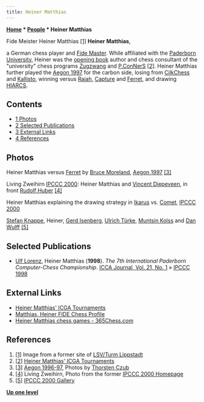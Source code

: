 ```yaml
---
title: Heiner Matthias
---
```

**[Home](Home "Home") * [People](People "People") * Heiner Matthias**

[](File:HeinerMatthias.JPG) Fide Meister Heiner Matthias <a id="cite-note-1" href="#cite-ref-1">[1]</a>
**Heiner Matthias**,

a German chess player and [Fide Master](https://en.wikipedia.org/wiki/FIDE_Master).
While affiliated with the [Paderborn University](Paderborn_University "Paderborn University"), Heiner was the [opening book](Opening_Book "Opening Book") author and chess consultant of the "university" chess programs [Zugzwang](</Zugzwang_(Program)> "Zugzwang (Program)") and [P.ConNerS](P.ConNerS "P.ConNerS") <a id="cite-note-2" href="#cite-ref-2">[2]</a>. Heiner Matthias further played the [Aegon 1997](Aegon_1997 "Aegon 1997") for the carbon side, losing from [CilkChess](CilkChess "CilkChess") and [Kallisto](Kallisto "Kallisto"), winning versus [Rajah](Rajah "Rajah"), [Capture](</Capture_(program)> "Capture (program)") and [Ferret](Ferret "Ferret"), and drawing [HIARCS](HIARCS "HIARCS").

## Contents

- [1 Photos](#photos)
- [2 Selected Publications](#selected-publications)
- [3 External Links](#external-links)
- [4 References](#references)

## Photos

[](http://www.thorstenczub.de/aegon.html)
Heiner Matthias versus [Ferret](Ferret "Ferret") by [Bruce Moreland](Bruce_Moreland "Bruce Moreland"), [Aegon 1997](Aegon_1997 "Aegon 1997") <a id="cite-note-3" href="#cite-ref-3">[3]</a>

[](File:LivingZweihirn.jpg)
Living Zweihirn [IPCCC 2000](IPCCC_2000 "IPCCC 2000"): Heiner Matthias and [Vincent Diepeveen](Vincent_Diepeveen "Vincent Diepeveen"), in front [Rudolf Huber](Rudolf_Huber "Rudolf Huber") <a id="cite-note-4" href="#cite-ref-4">[4]</a>

[](File:HeinerExpaining2000.jpg)
Heiner Matthias explaining the drawing strategy in [Ikarus](Ikarus "Ikarus") vs. [Comet](Comet "Comet"), [IPCCC 2000](IPCCC_2000 "IPCCC 2000")

[Stefan Knappe](Stefan_Knappe "Stefan Knappe"), Heiner, [Gerd Isenberg](Gerd_Isenberg "Gerd Isenberg"), [Ulrich Türke](Ulrich_T%C3%BCrke "Ulrich Türke"), [Muntsin Kolss](Muntsin_Kolss "Muntsin Kolss") and [Dan Wulff](Dan_Wulff "Dan Wulff") <a id="cite-note-5" href="#cite-ref-5">[5]</a>

## Selected Publications

- [Ulf Lorenz](Ulf_Lorenz "Ulf Lorenz"), Heiner Matthias (**1998**). *The 7th International Paderborn Computer-Chess Championship*. [ICCA Journal, Vol. 21, No. 1](ICGA_Journal#21_1 "ICGA Journal") » [IPCCC 1998](IPCCC_1998 "IPCCC 1998")

## External Links

- [Heiner Matthias' ICGA Tournaments](https://www.game-ai-forum.org/icga-tournaments/person.php?id=71)
- [Matthias, Heiner FIDE Chess Profile](https://ratings.fide.com/card.phtml?event=4601599)
- [Heiner Matthias chess games - 365Chess.com](http://www.365chess.com/players/Heiner_Matthias)

## References

1. <a id="cite-ref-1" href="#cite-note-1">[1]</a> Image from a former site of [LSV/Turm Lippstadt](http://www.lsv-turm.de/)
1. <a id="cite-ref-2" href="#cite-note-2">[2]</a> [Heiner Matthias' ICGA Tournaments](https://www.game-ai-forum.org/icga-tournaments/person.php?id=71)
1. <a id="cite-ref-3" href="#cite-note-3">[3]</a> [Aegon 1996-97](http://www.thorstenczub.de/aegon.html), Photos by [Thorsten Czub](Thorsten_Czub "Thorsten Czub")
1. <a id="cite-ref-4" href="#cite-note-4">[4]</a> Living Zweihirn, Photo from the former [IPCCC 2000 Homepage](http://wwwcs.uni-paderborn.de/%7EIPCCC/ipccc2000.html)
1. <a id="cite-ref-5" href="#cite-note-5">[5]</a> [IPCCC 2000 Gallery](http://wwwcs.uni-paderborn.de/%7EIPCCC/IPCCC2000/gallery1.html)

**[Up one level](People "People")**

